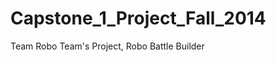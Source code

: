 Capstone_1_Project_Fall_2014
=============================

Team Robo Team's Project, Robo Battle Builder

